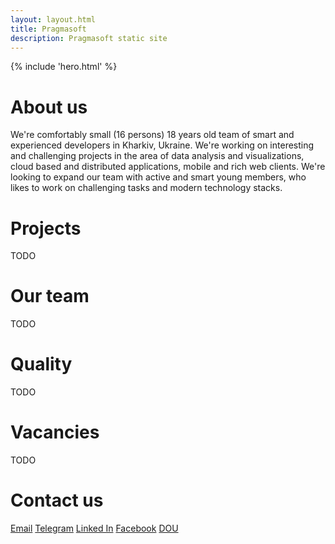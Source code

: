 ```yaml
---
layout: layout.html
title: Pragmasoft
description: Pragmasoft static site
---
```


{% include 'hero.html' %}

# About us

We're comfortably small (16 persons) 18 years old team of smart and experienced developers in Kharkiv, Ukraine. We're working on interesting and challenging projects in the area of data analysis and visualizations, cloud based and distributed applications, mobile and rich web clients. We're looking to expand our team with active and smart young members, who likes to work on challenging tasks and modern technology stacks.

# Projects

TODO

# Our team

TODO

# Quality

TODO

# <a name='vacancies'>Vacancies</a>

TODO

# <a name='contacts'>Contact us</a>

[Email](mailto:info@pragmasoft.com.ua)
[Telegram](https://t.me/pragmasoft)
[Linked In](https://www.linkedin.com/company/pragmasoft-ukraine/)
[Facebook](https://www.facebook.com/pages/Pragmasoft/340275132655051)
[DOU](https://jobs.dou.ua/companies/pragmasoft/)
